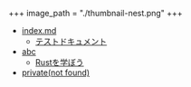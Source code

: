 +++
image_path = "./thumbnail-nest.png"
+++

- [index.md](./index.md)
  - [テストドキュメント](./test-article.md)
- [abc](./a/b/c/test-data.md)
  - [Rustを学ぼう](./real-test.md)
- [private(not found)](./private/test-draft.md)

